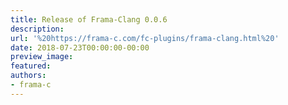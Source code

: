 ```yaml
---
title: Release of Frama-Clang 0.0.6
description:
url: '%20https://frama-c.com/fc-plugins/frama-clang.html%20'
date: 2018-07-23T00:00:00-00:00
preview_image:
featured:
authors:
- frama-c
---
```



